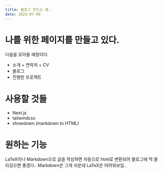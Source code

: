 ```yaml
---
title: 블로그 만드는 중..
date: 2023-07-09
---
```

# 나를 위한 페이지를 만들고 있다.
다음을 모아둘 예정이다.
- 소개 + 연락처 + CV
- 블로그
- 진행한 프로젝트

# 사용할 것들
- Next.js
- tailwindcss
- showdown (markdown to HTML)

# 원하는 기능
LaTeX이나 Markdown으로 글을 작성하면 자동으로 html로 변환되어 블로그에 딱 올라갔으면 좋겠다..
Markdown은 그게 쉬운데 LaTeX은 어려워보임..
